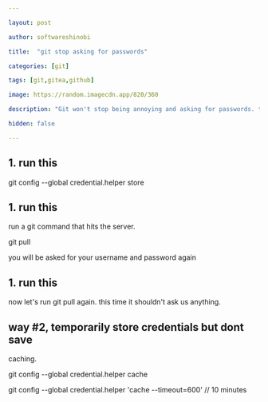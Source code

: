```yaml
---

layout: post

author: softwareshinobi

title:  "git stop asking for passwords"

categories: [git]

tags: [git,gitea,github]

image: https://random.imagecdn.app/820/360

description: "Git won't stop being annoying and asking for passwords. this article teaches you how to fix that"

hidden: false

---
```


## 1. run this

git config --global credential.helper store

## 1. run this

run a git command that hits the server. 

git pull

you will be asked for your username and password again

## 1. run this

now let's run git pull again. this time it shouldn't ask us anything.

## way #2, temporarily store credentials but dont save

caching.

git config --global credential.helper cache

git config --global credential.helper 'cache --timeout=600' // 10 minutes

